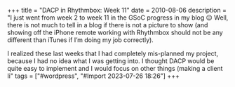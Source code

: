 +++
title = "DACP in Rhythmbox: Week 11"
date = 2010-08-06
description = "I just went from week 2 to week 11 in the GSoC progress in my blog 😉 Well, there is not much to tell in a blog if there is not a picture to show (and showing off the iPhone remote working with Rhythmbox should not be any different than iTunes if I’m doing my job correctly).


I realized these last weeks that I had completely mis-planned my project, because I had no idea what I was getting into. I thought DACP would be quite easy to implement and I would focus on other things (making a client li"
tags = ["#wordpress", "#Import 2023-07-26 18:26"]
+++

